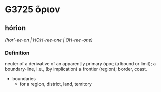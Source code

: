 # G3725 ὅριον

## hórion

_(hor'-ee-on | HOH-ree-one | OH-ree-one)_

### Definition

neuter of a derivative of an apparently primary ὅρος (a bound or limit); a boundary-line, i.e., (by implication) a frontier (region); border, coast.

- boundaries
  - for a region, district, land, territory


